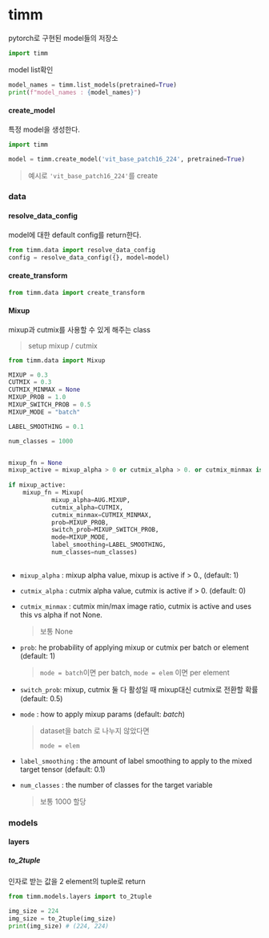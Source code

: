 # timm

pytorch로 구현된 model들의 저장소

```python
import timm
```





model list확인 

```python
model_names = timm.list_models(pretrained=True)
print(f"model_names : {model_names}")
```



#### create_model

특정 model을 생성한다.

```python
import timm

model = timm.create_model('vit_base_patch16_224', pretrained=True)
```

> 예시로 `'vit_base_patch16_224'`를  create



### data



#### resolve_data_config

model에 대한 default config를 return한다.

```python
from timm.data import resolve_data_config
config = resolve_data_config({}, model=model)
```



#### create_transform

```python
from timm.data import create_transform
```



#### Mixup

mixup과 cutmix를 사용할 수 있게 해주는 class

> setup mixup / cutmix

```python
from timm.data import Mixup

MIXUP = 0.3
CUTMIX = 0.3
CUTMIX_MINMAX = None
MIXUP_PROB = 1.0
MIXUP_SWITCH_PROB = 0.5
MIXUP_MODE = "batch"

LABEL_SMOOTHING = 0.1

num_classes = 1000


mixup_fn = None
mixup_active = mixup_alpha > 0 or cutmix_alpha > 0. or cutmix_minmax is not None
  
if mixup_active:
    mixup_fn = Mixup(
    		mixup_alpha=AUG.MIXUP, 
         	cutmix_alpha=CUTMIX, 
        	cutmix_minmax=CUTMIX_MINMAX,
        	prob=MIXUP_PROB, 
        	switch_prob=MIXUP_SWITCH_PROB, 
        	mode=MIXUP_MODE,
            label_smoothing=LABEL_SMOOTHING, 
        	num_classes=num_classes)
        
```

- `mixup_alpha` :  mixup alpha value, mixup is active if > 0., (default: 1)

- `cutmix_alpha` : cutmix alpha value, cutmix is active if > 0. (default: 0)

- `cutmix_minmax` : cutmix min/max image ratio, cutmix is active and uses this vs alpha if not None.

  > 보통 None

- `prob`: he probability of applying mixup or cutmix per batch or element (default: 1)

  >`mode = batch`이면 per batch, `mode = elem` 이면 per element

- `switch_prob`: mixup, cutmix 둘 다 활성일 때 mixup대신 cutmix로 전환할 확률 (default: 0.5)

- `mode` : how to apply mixup params (default: *batch*)

  >dataset을 batch 로 나누지 않았다면
  >
  >`mode = elem`

- `label_smoothing` :  the amount of label smoothing to apply to the mixed target tensor (default: 0.1)

- `num_classes` : the number of classes for the target variable

  > 보통 1000 할당



### models

#### layers

##### to_2tuple

인자로 받는 값을 2 element의 tuple로 return 

```python
from timm.models.layers import to_2tuple

img_size = 224
img_size = to_2tuple(img_size)
print(img_size) # (224, 224)
```


